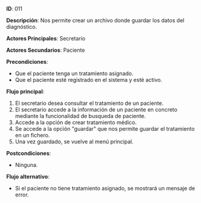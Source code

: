 **ID**: 011	

**Descripción**: Nos permite crear un archivo donde guardar los datos del diagnóstico.

**Actores Principales**: Secretario	

**Actores Secundarios**: Paciente

**Precondiciones**:

- Que el paciente tenga un tratamiento asignado.
- Que el paciente esté registrado en el sistema y esté activo.

**Flujo principal**:

1. El secretario desea consultar el tratamiento de un paciente.
2. El secretario accede a la información de un paciente en concreto mediante la funcionalidad de busqueda de paciente.
3. Accede a la opción de crear tratamiento médico.
4. Se accede a la opción "guardar" que nos permite guardar el tratamiento en un fichero.
5. Una vez guardado, se vuelve al menú principal.

**Postcondiciones**:

- Ninguna.

**Flujo alternativo**:

- Si el paciente no tiene tratamiento asignado, se mostrará un mensaje de error.
